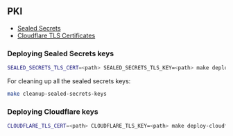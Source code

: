 ## PKI

- [Sealed Secrets](#deploying-sealed-secrets-keys)
- [Cloudflare TLS Certificates](#deploying-cloudflare-keys)

### Deploying Sealed Secrets keys

```bash
SEALED_SECRETS_TLS_CERT=<path> SEALED_SECRETS_TLS_KEY=<path> make deploy-sealed-secrets-keys
```

For cleaning up all the sealed secrets keys:
```bash
make cleanup-sealed-secrets-keys
```

### Deploying Cloudflare keys

```bash
CLOUDFLARE_TLS_CERT=<path> CLOUDFLARE_TLS_KEY=<path> make deploy-cloudflare-keys
```
